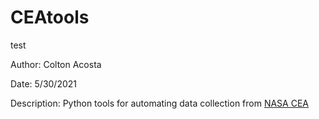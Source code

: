 <h1>CEAtools</h1>
test
<p> Author: Colton Acosta </p>
<p> Date: 5/30/2021 </p>
<p> Description: Python tools for automating data collection from <a href ="https://cearun.grc.nasa.gov/">NASA CEA</a></p>

